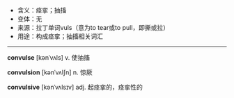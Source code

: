 - <span class="definition">含义：痉挛；抽搐</span>
- <span class="definition">变体：无</span>
- <span class="definition">来源：拉丁单词vuls（意为to tear或to pull，即撕或拉）</span>
- <span class="definition">用途：构成痉挛；抽搐相关词汇</span>

---

<span class="vocabulary">**convulse**</span> [kənˈvʌls] v. 使抽搐

<span class="vocabulary">**convulsion**</span> [kənˈvʌlʃn] n. 惊厥

<span class="vocabulary">**convulsive**</span> [kənˈvʌlsɪv] adj. 起痉挛的，痉挛性的

